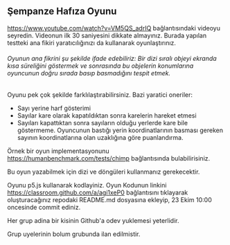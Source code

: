 ## Şempanze Hafıza Oyunu

https://www.youtube.com/watch?v=VM5QS_adrIQ bağlantısındaki videoyu seyredin. Videonun ilk 30 saniyesini dikkate almayınız. Burada yapılan testteki ana fikiri yaratıcılığınızı da kullanarak
oyunlaştırınız. 

###### Oyunun ana fikrini şu şekilde ifade edebiliriz: Bir dizi sıralı objeyi ekranda kısa süreliğini göstermek ve sonrasında bu objelerin konumlarına oyuncunun doğru sırada basıp basmadığını tespit etmek.

Oyunu pek çok şekilde farklılaştırabilirsiniz. Bazi yaratici oneriler:

* Sayı yerine harf gösterimi
* Sayılar kare olarak kapatıldıktan sonra karelerin hareket etmesi
* Sayıları kapattıktan sonra sayıların olduğu yerlerde kare bile göstermeme. Oyuncunun bastığı yerin koordinatlarının basması gereken sayının koordinatlarına olan uzaklığına göre puanlandırma.

Örnek bir oyun implementasyonunu https://humanbenchmark.com/tests/chimp bağlantısında bulabilirisiniz.

Bu oyun yazabilmek için dizi ve döngüleri kullanmanız gerekecektir. 

Oyunu p5.js kullanarak kodlayiniz. Oyun Kodunun linkini https://classroom.github.com/a/agi1xeP0 bağlantısını tıklayarak oluşturacağınız repodaki README.md dosyasına ekleyip,
23 Ekim 10:00 oncesinde commit ediniz.

Her grup adina bir kisinin Github'a odev yuklemesi yeterlidir.

Grup uyelerinin bolum grubunda ilan edilmistir.



